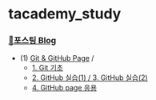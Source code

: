 # tacademy_study

### [📖포스팅 Blog](https://yjs-program.tistory.com/)

- (1) [Git & GitHub Page](./Git) /
   - [1. Git 기초](https://yjs-program.tistory.com/187)
   - [2. GitHub 실습(1) / 3. GitHub 실습(2)](https://yjs-program.tistory.com/188)
   - [4. GitHub page 응용](https://yjs-program.tistory.com/189)

